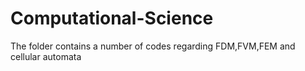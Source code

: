 # Computational-Science
The folder contains a number of codes regarding FDM,FVM,FEM and cellular automata
